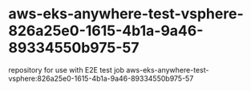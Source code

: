 # aws-eks-anywhere-test-vsphere-826a25e0-1615-4b1a-9a46-89334550b975-57
repository for use with E2E test job aws-eks-anywhere-test-vsphere:826a25e0-1615-4b1a-9a46-89334550b975-57
